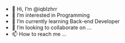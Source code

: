 - 👋 Hi, I’m @iqblzhrr
- 👀 I’m interested in Programming
- 🌱 I’m currently learning Back-end Developer
- 💞️ I’m looking to collaborate on ...
- 📫 How to reach me ...

<!---
iqblzhrr/iqblzhrr is a ✨ special ✨ repository because its `README.md` (this file) appears on your GitHub profile.
You can click the Preview link to take a look at your changes.
--->
